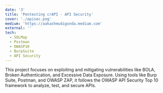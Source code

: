 ```yaml
---
date: '3'
title: 'Pentesting crAPI - API Security'
cover: './apisec.png'
medium: 'https://aakashmudigonda.medium.com'
external: ''
tech:
  - SQLMap  
  - Postman
  - OWASP10  
  - BurpSuite  
  - API Security
---
```


This project focuses on exploiting and mitigating vulnerabilities like BOLA, Broken Authentication, and Excessive Data Exposure. Using tools like Burp Suite, Postman, and OWASP ZAP, it follows the OWASP API Security Top 10 framework to analyze, test, and secure APIs.